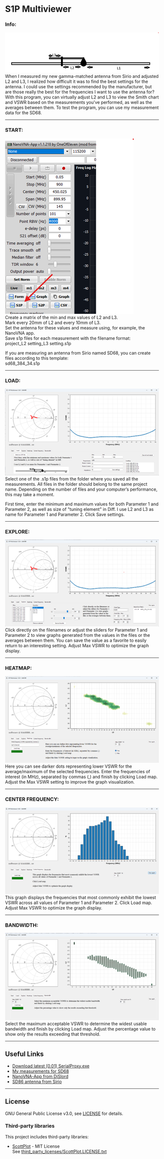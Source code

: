 # S1P Multiviewer

### Info:  

![](https://github.com/SA6HBR/S1P-Multiviewer/blob/main/image/Sirio%20SDXX.png)  
When I measured my new gamma-matched antenna from Sirio and adjusted L2 and L3, I realized how difficult it was to find the best settings for the antenna. I could use the settings recommended by the manufacturer, but are those really the best for the frequencies I want to use the antenna for?
With this program, you can virtually adjust L2 and L3 to view the Smith chart and VSWR based on the measurements you've performed, as well as the averages between them.
To test the program, you can use my measurement data for the SD68.

---

### START:  

![](https://github.com/SA6HBR/S1P-Multiviewer/blob/main/image/NanoVNA-app.png)  
Create a matrix of the min and max values of L2 and L3.  
Mark every 20mm of L2 and every 10mm of L3.  
Set the antenna for these values and measure using, for example, the NanoVNA app.  
Save s1p files for each measurement with the filename format:  
project_L2 setting_L3 setting.s1p  

If you are measuring an antenna from Sirio named SD68, you can create files according to this template:  
sd68_384_34.s1p  
  
---

### LOAD:

![](https://github.com/SA6HBR/S1P-Multiviewer/blob/main/image/Load.png)  
Select one of the .s1p files from the folder where you saved all the measurements.
All files in the folder should belong to the same project name.
Depending on the number of files and your computer’s performance, this may take a moment.

First time, enter the minimum and maximum values for both Parameter 1 and Parameter 2, as well as size of "tuning element" in Diff.
I use L2 and L3 as name for Parameter 1 and Parameter 2.
Click Save settings.

---

### EXPLORE:

![](https://github.com/SA6HBR/S1P-Multiviewer/blob/main/image/Explore.png)  
Click directly on the filenames or adjust the sliders for Parameter 1 and Parameter 2 to view graphs generated from the values in the files or the averages between them.
You can save the value as a favorite to easily return to an interesting setting.
Adjust Max VSWR to optimize the graph display.

---

### HEATMAP:

![](https://github.com/SA6HBR/S1P-Multiviewer/blob/main/image/Heatmap.png)  
Here you can see darker dots representing lower VSWR for the average/maximum of the selected frequencies.
Enter the frequencies of interest (in MHz), separated by commas (,) and finish by clicking Load map.
Adjust the Max VSWR setting to improve the graph visualization.

---

### CENTER FREQUENCY:

![](https://github.com/SA6HBR/S1P-Multiviewer/blob/main/image/CenterFrequency.png)  
This graph displays the frequencies that most commonly exhibit the lowest VSWR across all values of Parameter 1 and Parameter 2.
Click Load map.
Adjust Max VSWR to optimize the graph display.

---

### BANDWIDTH:  

![](https://github.com/SA6HBR/S1P-Multiviewer/blob/main/image/Bandwith.png)  
Select the maximum acceptable VSWR to determine the widest usable bandwidth and finish by clicking Load map.
Adjust the percentage value to show only the results exceeding that threshold.

---

## Useful Links

* [Download latest (0.01) SerialProxy.exe](https://github.com/SA6HBR/SerialProxy/releases/download/0.01/SerialProxy.exe)
* [My measurements for SD68](https://github.com/SA6HBR/SerialProxy/releases/download/0.01/SerialProxy.exe)
* [NanoVNA-App from DiSlord](https://github.com/DiSlord/NanoVNA-App/blob/main/Win32/Release/NanoVNA-App.exe)
* [SD86 antenna from Sirio](https://www.sirioantenne.it/en/products/vhf/sd-68-sd-78)

---


## License

GNU General Public License v3.0, see [LICENSE](https://github.com/SA6HBR/S1P-Multiviewer/blob/main/LICENSE) for details.

### Third-party libraries

This project includes third-party libraries:

- [ScottPlot](https://scottplot.net/) - MIT License  
  See [third_party_licenses/ScottPlot.LICENSE.txt](./third_party_licenses/ScottPlot.LICENSE.txt)


